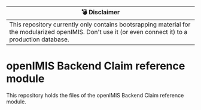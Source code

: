 | :bomb: Disclaimer |
| --- |
| This repository currently only contains bootsrapping material for the modularized openIMIS. Don't use it (or even connect it) to a production database. |

# openIMIS Backend Claim reference module
This repository holds the files of the openIMIS Backend Claim reference module.
